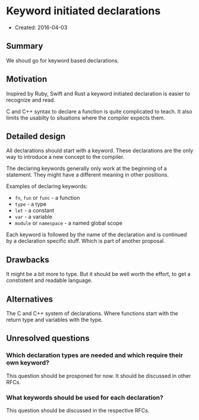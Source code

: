 # Keyword initiated declarations

- Created: 2016-04-03

## Summary
[Summary]: #summary

We shoud go for keyword based declarations.

## Motivation
[Motivation]: #motivation

Inspired by Ruby, Swift and Rust a keyword initiated declaration is easier to recognize and read.

C and C++ syntax to declare a function is quite complicated to teach. It also limits the usabilty to situations where the compiler expects them.

## Detailed design
[Detailed design]: #detailed-design

All declarations should start with a keyword. These declarations are the only way to introduce a new concept to the compiler.

The declaring keywords generally only work at the beginning of a statement. They might have a different meaning in other positions.

Examples of declaring keywords:

- `fn`, `fun` or `func` - a function
- `type` - a type
- `let` - a constant
- `var` - a variable
- `module` or `namespace` - a named global scope

Each keyword is followed by the name of the declaration and is continued by a declaration specific stuff. Which is part of another proposal.

## Drawbacks
[Drawbacks]: #drawbacks

It might be a bit more to type. But it should be well worth the effort, to get a constistent and readable language.

## Alternatives
[Alternatives]: #alternatives

The C and C++ system of declarations. Where functions start with the return type and variables with the type.

## Unresolved questions
[Unresolved questions]: #unresolved-questions

### Which declaration types are needed and which require their own keyword?

This question should be prosponed for now. It should be discussed in other RFCs.

### What keywords should be used for each declaration?

This question should be discussed in the respective RFCs.
